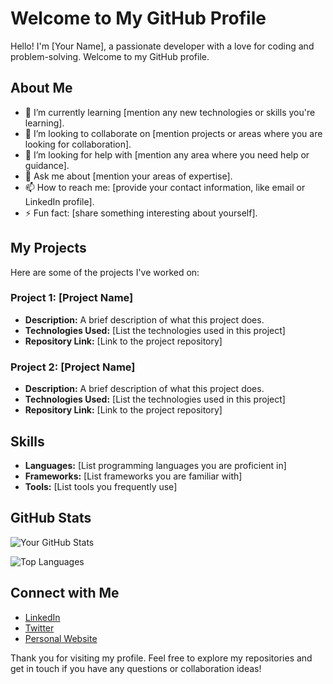 # Welcome to My GitHub Profile

Hello! I'm [Your Name], a passionate developer with a love for coding and problem-solving. Welcome to my GitHub profile.

## About Me

- 🌱 I’m currently learning [mention any new technologies or skills you're learning].
- 👯 I’m looking to collaborate on [mention projects or areas where you are looking for collaboration].
- 🤔 I’m looking for help with [mention any area where you need help or guidance].
- 💬 Ask me about [mention your areas of expertise].
- 📫 How to reach me: [provide your contact information, like email or LinkedIn profile].
- ⚡ Fun fact: [share something interesting about yourself].

## My Projects

Here are some of the projects I've worked on:

### Project 1: [Project Name]

- **Description:** A brief description of what this project does.
- **Technologies Used:** [List the technologies used in this project]
- **Repository Link:** [Link to the project repository]

### Project 2: [Project Name]

- **Description:** A brief description of what this project does.
- **Technologies Used:** [List the technologies used in this project]
- **Repository Link:** [Link to the project repository]

## Skills

- **Languages:** [List programming languages you are proficient in]
- **Frameworks:** [List frameworks you are familiar with]
- **Tools:** [List tools you frequently use]

## GitHub Stats

![Your GitHub Stats](https://github-readme-stats.vercel.app/api?username=suryakantd-syren&show_icons=true)

![Top Languages](https://github-readme-stats.vercel.app/api/top-langs/?username=suryakantd-syren&layout=compact)

## Connect with Me

- [LinkedIn](your-linkedin-url)
- [Twitter](your-twitter-url)
- [Personal Website](your-website-url)

Thank you for visiting my profile. Feel free to explore my repositories and get in touch if you have any questions or collaboration ideas!
